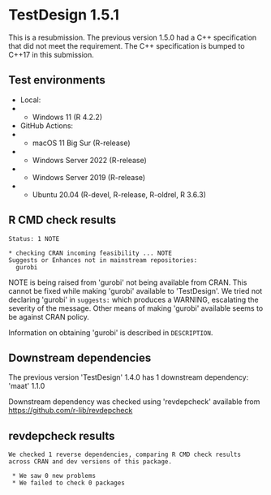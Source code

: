 # TestDesign 1.5.1

This is a resubmission. The previous version 1.5.0 had a C++ specification that did not meet the requirement. The C++ specification is bumped to C++17 in this submission.

## Test environments

* Local:
* * Windows 11 (R 4.2.2)
* GitHub Actions:
* * macOS 11 Big Sur (R-release)
* * Windows Server 2022 (R-release)
* * Windows Server 2019 (R-release)
* * Ubuntu 20.04 (R-devel, R-release, R-oldrel, R 3.6.3)

## R CMD check results

```
Status: 1 NOTE

* checking CRAN incoming feasibility ... NOTE
Suggests or Enhances not in mainstream repositories:
  gurobi
```

NOTE is being raised from 'gurobi' not being available from CRAN. This cannot be fixed while making 'gurobi' available to 'TestDesign'. We tried not declaring 'gurobi' in `suggests:` which produces a WARNING, escalating the severity of the message. Other means of making 'gurobi' available seems to be against CRAN policy.

Information on obtaining 'gurobi' is described in `DESCRIPTION`.

## Downstream dependencies

The previous version 'TestDesign' 1.4.0 has 1 downstream dependency: 'maat' 1.1.0

Downstream dependency was checked using 'revdepcheck' available from https://github.com/r-lib/revdepcheck

## revdepcheck results

```
We checked 1 reverse dependencies, comparing R CMD check results across CRAN and dev versions of this package.

 * We saw 0 new problems
 * We failed to check 0 packages
```
